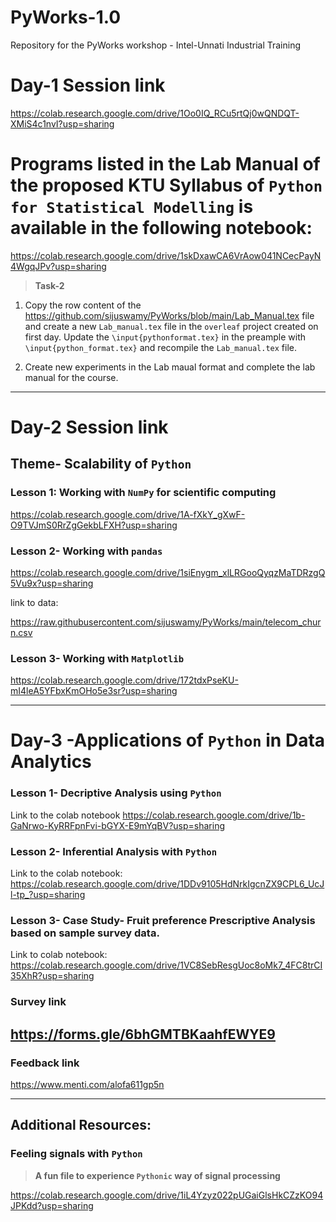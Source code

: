 # PyWorks-1.0
Repository for the PyWorks workshop - Intel-Unnati Industrial Training
# Day-1 Session link

https://colab.research.google.com/drive/1Oo0IQ_RCu5rtQj0wQNDQT-XMiS4c1nvI?usp=sharing

# Programs listed in the Lab Manual of the proposed KTU Syllabus of `Python for Statistical Modelling` is available in the following notebook:

<https://colab.research.google.com/drive/1skDxawCA6VrAow041NCecPayN4WgqJPv?usp=sharing>

>**Task-2**
1. Copy the row content of the <https://github.com/sijuswamy/PyWorks/blob/main/Lab_Manual.tex> file and create a new `Lab_manual.tex` file in the `overleaf` project created on first day. Update the `\input{pythonformat.tex}` in the preample with `\input{python_format.tex}` and recompile the `Lab_manual.tex` file.

2. Create new experiments in the Lab maual format and complete the lab manual for the course.
---
# Day-2 Session link

## Theme- Scalability of `Python`

### Lesson 1: Working with `NumPy` for scientific computing

https://colab.research.google.com/drive/1A-fXkY_gXwF-O9TVJmS0RrZgGekbLFXH?usp=sharing

### Lesson 2- Working with `pandas`

https://colab.research.google.com/drive/1siEnygm_xlLRGooQyqzMaTDRzgQ5Vu9x?usp=sharing

link to data:

https://raw.githubusercontent.com/sijuswamy/PyWorks/main/telecom_churn.csv

### Lesson 3- Working with `Matplotlib`
https://colab.research.google.com/drive/172tdxPseKU-mI4leA5YFbxKmOHo5e3sr?usp=sharing

---
# Day-3 -Applications of `Python` in Data Analytics 

### Lesson 1- Decriptive Analysis using `Python`
Link to the colab notebook
<https://colab.research.google.com/drive/1b-GaNrwo-KyRRFpnFvi-bGYX-E9mYqBV?usp=sharing>

### Lesson 2- Inferential Analysis with `Python`

Link to the colab notebook:
<https://colab.research.google.com/drive/1DDv9105HdNrkIgcnZX9CPL6_UcJl-tp_?usp=sharing>

### Lesson 3- Case Study- Fruit preference Prescriptive Analysis based on sample survey data.

Link to colab notebook:
<https://colab.research.google.com/drive/1VC8SebResgUoc8oMk7_4FC8trCI35XhR?usp=sharing>

### Survey link

<https://forms.gle/6bhGMTBKaahfEWYE9>
---

### Feedback link

<https://www.menti.com/alofa611gp5n>

---

## Additional Resources:

### Feeling signals with `Python`

>**A fun file to experience `Pythonic` way of signal processing**

<https://colab.research.google.com/drive/1iL4Yzyz022pUGaiGlsHkCZzKO94JPKdd?usp=sharing>
